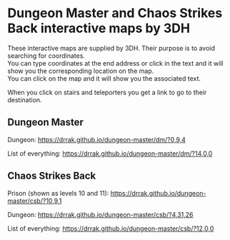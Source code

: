 # Dungeon Master and Chaos Strikes Back interactive maps by 3DH
These interactive maps are supplied by 3DH. Their purpose is to avoid searching for coordinates.  
You can type coordinates at the end address or click in the text and it will show you the corresponding location on the map.  
You can click on the map and it will show you the associated text.
  
When you click on stairs and teleporters you get a link to go to their destination.

Dungeon Master
-
Dungeon: https://drrak.github.io/dungeon-master/dm/?0,9,4

List of everything: https://drrak.github.io/dungeon-master/dm/?14,0,0

Chaos Strikes Back
-
Prison (shown as levels 10 and 11): https://drrak.github.io/dungeon-master/csb/?10,9,1

Dungeon: https://drrak.github.io/dungeon-master/csb/?4,31,26

List of everything: https://drrak.github.io/dungeon-master/csb/?12,0,0
